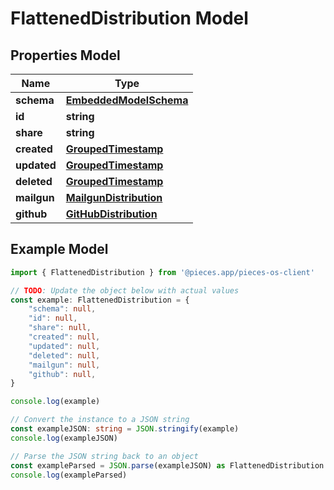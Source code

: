 
# FlattenedDistribution Model


## Properties Model

Name | Type
------------ | -------------
**schema** | [**EmbeddedModelSchema**](EmbeddedModelSchema)
**id** | **string**
**share** | **string**
**created** | [**GroupedTimestamp**](GroupedTimestamp)
**updated** | [**GroupedTimestamp**](GroupedTimestamp)
**deleted** | [**GroupedTimestamp**](GroupedTimestamp)
**mailgun** | [**MailgunDistribution**](MailgunDistribution)
**github** | [**GitHubDistribution**](GitHubDistribution)

## Example Model

```typescript
import { FlattenedDistribution } from '@pieces.app/pieces-os-client'

// TODO: Update the object below with actual values
const example: FlattenedDistribution = {
    "schema": null,
    "id": null,
    "share": null,
    "created": null,
    "updated": null,
    "deleted": null,
    "mailgun": null,
    "github": null,
}

console.log(example)

// Convert the instance to a JSON string
const exampleJSON: string = JSON.stringify(example)
console.log(exampleJSON)

// Parse the JSON string back to an object
const exampleParsed = JSON.parse(exampleJSON) as FlattenedDistribution
console.log(exampleParsed)
```


